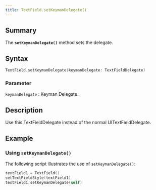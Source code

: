 ```yaml
---
title: TextField.setKeymanDelegate()
---
```


## Summary

The **`setKeymanDelegate()`** method sets the delegate.

## Syntax

```swift
TextField.setKeymanDelegate(keymanDelegate: TextFieldDelegate)
```

### Parameter

`keymanDelegate`
: Keyman Delegate.

## Description

Use this TextFieldDelegate instead of the normal UITextFieldDelegate.

## Example

### Using `setKeymanDelegate()`
The following script illustrates the use of `setKeymanDelegate()`:

```swift
textField1 = TextField()
setTextFieldStyle(textField1)
textField1.setKeymanDelegate(self)
```
